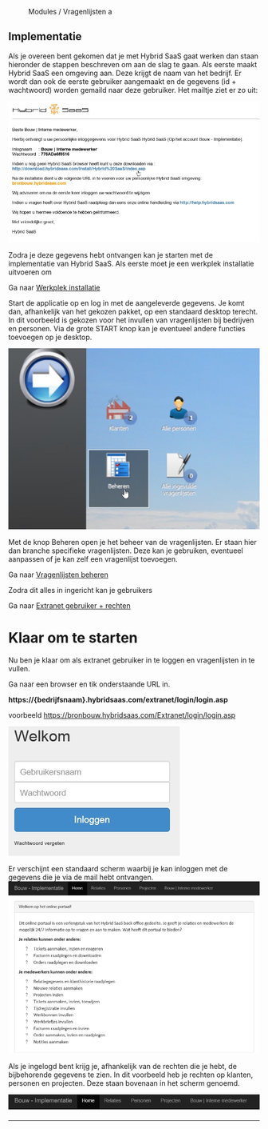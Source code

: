 <properties>
	<page>
		<title>Implementatie bouw</title>
			</page>
	<menu>
		<position>Modules / Vragenlijsten</position>
		<title>Implementatie </title>
		<sort>a</sort>
	</menu>
</properties>

## Implementatie ##

Als je overeen bent gekomen dat je met Hybrid SaaS gaat werken dan staan hieronder de stappen beschreven om aan de slag te gaan.
Als eerste maakt Hybrid SaaS een omgeving aan. Deze krijgt de naam van het bedrijf. Er wordt dan ook de eerste gebruiker aangemaakt en de gegevens (id + wachtwoord) worden gemaild naar deze gebruiker.
Het mailtje ziet er zo uit:

![](images/gebruiker-inlog.jpg)

Zodra je deze gegevens hebt ontvangen kan je starten met de implementatie van Hybrid SaaS. Als eerste moet je een werkplek installatie uitvoeren om  

Ga naar  [Werkplek installatie](http://hybridsaas.support/support-site/het-systeem/hybridsaas-installeren/installeren-hybridsaas)

Start de applicatie op en log in met de aangeleverde gegevens. Je komt dan, afhankelijk van het gekozen pakket, op een standaard desktop terecht. In dit voorbeeld is gekozen voor het invullen van vragenlijsten bij bedrijven en personen.
Via de grote START knop kan je eventueel andere functies toevoegen op je desktop.
 
![](images/gebruiker-desktop.jpg)

Met de knop Beheren open je het beheer van de vragenlijsten. Er staan hier dan branche specifieke vragenlijsten. Deze kan je gebruiken, eventueel aanpassen of je kan zelf een vragenlijst toevoegen.

Ga naar  [Vragenlijsten beheren](http://hybridsaas.support/support-site/modules/vragenlijst-equettes/beheren/vragenlijsten-beheren)

Zodra dit alles in ingericht kan je gebruikers 

Ga naar  [Extranet gebruiker + rechten](http://hybridsaas.support/support-site/modules/vragenlijst-equettes/via-extranet/vragenlijsten-extranet)

# Klaar om te starten #

Nu ben je klaar om als extranet gebruiker in te loggen en vragenlijsten in te vullen.

Ga naar een browser en tik onderstaande URL in.

**https://{bedrijfsnaam}.hybridsaas.com/extranet/login/login.asp**

voorbeeld https://bronbouw.hybridsaas.com/Extranet/login/login.asp

![](images/extranet-inlog-1.jpg)

Er verschijnt een standaard scherm waarbij je kan inloggen met de gegevens die je via de mail hebt ontvangen.  
![](images/extranet.jpg)


Als je ingelogd bent krijg je, afhankelijk van de rechten die je hebt, de bijbehorende gegevens te zien. In dit voorbeeld heb je rechten op klanten, personen en projecten. Deze staan bovenaan in het scherm genoemd. 

![](images/extranet-inlog.jpg)


----------


 

